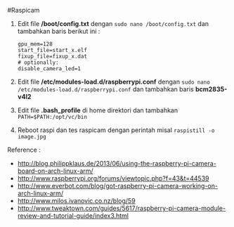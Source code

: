 #Raspicam  

1. Edit file **/boot/config.txt** dengan `sudo nano /boot/config.txt` dan tambahkan baris berikut ini :  

    ```
    gpu_mem=128
    start_file=start_x.elf
    fixup_file=fixup_x.dat
    # optionally:
    disable_camera_led=1
    ```
2. Edit file **/etc/modules-load.d/raspberrypi.conf** dengan `sudo nano /etc/modules-load.d/raspberrypi.conf` dan tambahkan baris **bcm2835-v4l2**  
3. Edit file **.bash_profile** di home direktori dan tambahkan `PATH=$PATH:/opt/vc/bin`  
4. Reboot raspi dan tes raspicam dengan perintah misal `raspistill -o image.jpg`

Reference :
- http://blog.philippklaus.de/2013/06/using-the-raspberry-pi-camera-board-on-arch-linux-arm/
- http://www.raspberrypi.org/forums/viewtopic.php?f=43&t=44539
- http://www.everbot.com/blog/got-raspberry-pi-camera-working-on-arch-linux-arm/
- http://www.milos.ivanovic.co.nz/blog/59
- http://www.tweaktown.com/guides/5617/raspberry-pi-camera-module-review-and-tutorial-guide/index3.html
